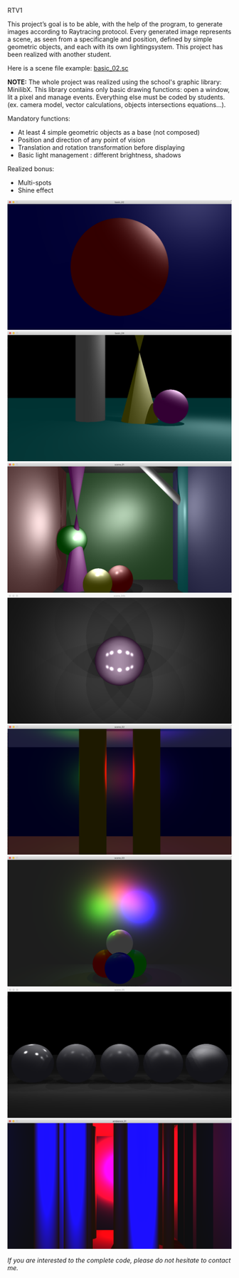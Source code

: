 RTV1

This project’s goal is to be able, with the help of the program, to generate images according to Raytracing protocol.
Every generated image represents a scene, as seen from a specificangle and position, defined by simple geometric objects, 
and each with its own lightingsystem.
This project has been realized with another student.

Here is a scene file example: [basic_02.sc](scene_examples/basic_02.sc)

__NOTE:__
The whole project was realized using the school's graphic library: MinilibX.
This library contains only basic drawing functions: open a window, lit a pixel and manage events.
Everything else must be coded by students. (ex. camera model, vector calculations, objects intersections equations...).

Mandatory functions:
- At least 4 simple geometric objects as a base (not composed)
- Position and direction of any point of vision
- Translation and rotation transformation before displaying
- Basic light management : different brightness, shadows

Realized bonus:
- Multi-spots
- Shine effect

![alt text](screens/screen1.png)
![alt text](screens/screen2.png)
![alt text](screens/screen3.png)
![alt text](screens/screen4.png)
![alt text](screens/screen5.png)
![alt text](screens/screen6.png)
![alt text](screens/screen7.png)
![alt text](screens/screen8.png)




_If you are interested to the complete code, please do not hesitate to contact me._
